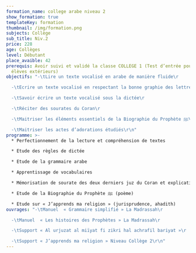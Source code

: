```yaml
---
formation_name: college arabe niveau 2
show_formation: true
templateKey: formation
thumbnail: /img/formation.png
subjects: Collège
sub_title: Niv.2
price: 228
age: Collèges
level: Débutant
place_avaible: 42
prerequis: Avoir suivi et validé la classe COLLEGE 1 (Test d’entrée pour les
  élèves extérieurs)
objectifs: "-\tLire un texte vocalisé en arabe de manière fluide\r

  -\tEcrire un texte vocalisé en respectant la bonne graphie des lettres \r

  -\tSavoir écrire un texte vocalisé sous la dictée\r

  -\tRéciter des sourates du Coran\r

  -\tMaitriser les éléments essentiels de la Biographie du Prophète ﷺ\r

  -\tMaitriser les actes d’adorations étudiés\r\n"
programme: >-
  * Perfectionnement de la lecture et compréhension de textes

  * Etude des règles de dictée 

  * Etude de la grammaire arabe

  * Apprentissage de vocabulaires

  * Mémorisation de sourate des deux derniers juz du Coran et explication simplifiée

  * Etude de la Biographie du Prophète ﷺ (poème)

  * Etude sur « J’apprends ma religion » (jurisprudence, ahadith)
ouvrages: "-\tManuel  « Grammaire simplifié » La Madrassah\r

  -\tManuel  « Les histoires des Prophètes » La Madrassah\r

  -\tSupport « Al urjuzat al miïyat fi zikri hal achrafil bariyat »\r

  -\tSupport « J’apprends ma religion » Niveau Collège 2\r\n"
---
```

